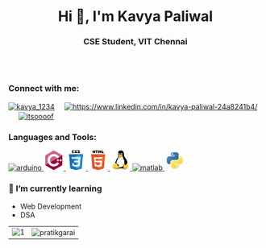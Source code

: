<h1 align="center">Hi 👋, I'm Kavya Paliwal</h1>
<h3 align="center">CSE Student, VIT Chennai</h3>
<br><br>

<h3 align="left">Connect with me:</h3>
<p align="left">
<a href="https://twitter.com/kavya_1234" target="blank"><img align="center" src="https://img.icons8.com/cute-clipart/64/000000/twitter.png" alt="kavya_1234" height="50" width="50" /></a> &nbsp;&nbsp;&nbsp;
<a href="https://linkedin.com/in/https://www.linkedin.com/in/kavya-paliwal-24a8241b4/" target="blank"><img align="center" src="https://img.icons8.com/cute-clipart/64/000000/linkedin.png" alt="https://www.linkedin.com/in/kavya-paliwal-24a8241b4/" height="50" width="50" /></a>&nbsp;&nbsp;&nbsp;&nbsp;
<a href="https://instagram.com/itsoooof" target="blank"><img align="center" src="https://img.icons8.com/cute-clipart/64/000000/instagram-new.png" alt="itsoooof" height="50" width="50" /></a>
</p>


<h3 align="left">Languages and Tools:</h3>
<p align="left"> <a href="https://www.arduino.cc/" target="_blank"> <img src="https://cdn.worldvectorlogo.com/logos/arduino-1.svg" alt="arduino" width="40" height="40"/> </a> <a href="https://www.w3schools.com/cpp/" target="_blank"> <img src="https://raw.githubusercontent.com/devicons/devicon/master/icons/cplusplus/cplusplus-original.svg" alt="cplusplus" width="40" height="40"/> </a> <a href="https://www.w3schools.com/css/" target="_blank"> <img src="https://raw.githubusercontent.com/devicons/devicon/master/icons/css3/css3-original-wordmark.svg" alt="css3" width="40" height="40"/> </a> <a href="https://www.w3.org/html/" target="_blank"> <img src="https://raw.githubusercontent.com/devicons/devicon/master/icons/html5/html5-original-wordmark.svg" alt="html5" width="40" height="40"/> </a> <a href="https://www.linux.org/" target="_blank"> <img src="https://raw.githubusercontent.com/devicons/devicon/master/icons/linux/linux-original.svg" alt="linux" width="40" height="40"/> </a> <a href="https://www.mathworks.com/" target="_blank"> <img src="https://upload.wikimedia.org/wikipedia/commons/2/21/Matlab_Logo.png" alt="matlab" width="40" height="40"/> </a> <a href="https://www.python.org" target="_blank"> <img src="https://raw.githubusercontent.com/devicons/devicon/master/icons/python/python-original.svg" alt="python" width="40" height="40"/> </a> </p>

### 🌱 I’m currently learning
- Web Development
- DSA 

<table>
  <tr>
    <td><img src="https://github-readme-stats.vercel.app/api?username=itsooof&theme=radical&show_icons=true&include_all_commits=true&count_private=true"  display=block width=100% height=auto alt="1"></td>
    <td><img align="center" src="https://github-readme-streak-stats.herokuapp.com/?user=itsooof&theme=radical" alt="pratikgarai" /></td>
   </tr>
</table>
